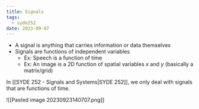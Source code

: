 ```yaml
---
title: Signals
tags:
  - syde252
date: 2023-09-07
---
```

- A signal is anything that carries information or data themselves
- Signals are functions of independent variables
	- Ex: Speech is a function of time
	- Ex: An image is a 2D function of spatial variables $x$ and $y$ (basically a matrix/grid)

In [[SYDE 252 - Signals and Systems|SYDE 252]], we only deal with signals that are functions of time.

![[Pasted image 20230923140707.png]]